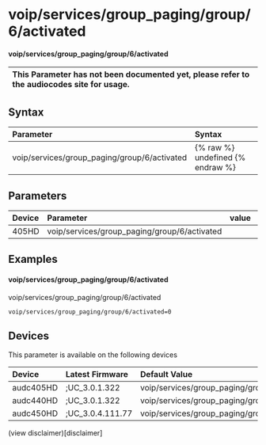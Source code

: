 ﻿---
description: voip/services/group_paging/group/6/activated
search: false
---

# voip/services/group_paging/group/6/activated

#### voip/services/group_paging/group/6/activated


| This Parameter has not been documented yet, please refer to the audiocodes site for usage.  |
| :--- |

## Syntax
| Parameter | Syntax |
| :--- | :--- |
|voip/services/group_paging/group/6/activated | {% raw %} undefined {% endraw %} |

## Parameters
|Device|Parameter|value|Description|
|:---|:---|:---|:---|
| 405HD | voip/services/group_paging/group/6/activated |  |  |

## Examples
#### voip/services/group_paging/group/6/activated

voip/services/group_paging/group/6/activated

```
voip/services/group_paging/group/6/activated=0
```

## Devices
This parameter is available on the following devices

| Device | Latest Firmware | Default Value |
|:---|:---|:---|
| audc405HD | ;UC_3.0.1.322 | voip/services/group_paging/group/6/activated=0 
| audc440HD | ;UC_3.0.1.322 | voip/services/group_paging/group/6/activated=0 
| audc450HD | ;UC_3.0.4.111.77 | voip/services/group_paging/group/6/activated=0 

(view disclaimer)[disclaimer]
